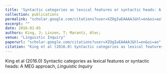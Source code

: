 ```yaml
---
title: 'Syntactic categories as lexical features or syntactic heads: A MEG approach'
collection: publications
permalink: "scholar.google.com/citations?user=XZOgIwEAAAAJ&hl=en&oi=ao"
excerpt: ""
date: 2016-01-01
authors: King, J; Linzen, T; Marantz, Alec; 
venue: "Linguistic Inquiry"
paperurl: "scholar.google.com/citations?user=XZOgIwEAAAAJ&hl=en&oi=ao"
citation: "King et al (2016.0) Syntactic categories as lexical features or syntactic heads: A MEG approach, <i>Linguistic Inquiry</i>"
---
```

King et al (2016.0) Syntactic categories as lexical features or syntactic heads: A MEG approach, <i>Linguistic Inquiry</i>
